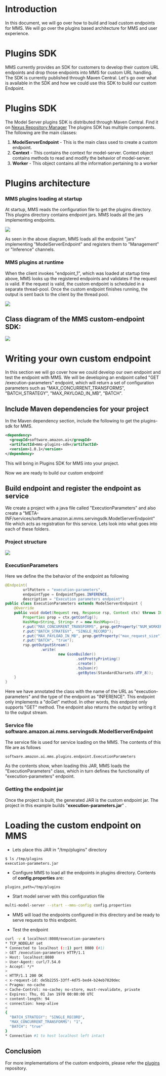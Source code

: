 # Introduction 
In this document, we will go over how to build and load custom endpoints for MMS. We will go over the plugins based
architecture for MMS and user experience.

# Plugins SDK
MMS currently provides an SDK for customers to develop their custom URL endpoints and drop those endpoints into
MMS for custom URL handling. The SDK is currently published through Maven Central. Let's go over what is 
available in the SDK and how we could use this SDK to build our custom Endpoint.

# Plugins SDK
The Model Server plugins SDK is distributed through Maven Central. 
Find it on [Nexus Repository Manager](https://oss.sonatype.org/#nexus-search;quick~software.amazon.ai)
The plugins SDK has multiple components. The following are the main classes:
1. **ModelServerEndpoint** - This is the main class used to create a custom endpoint.
2. **Context** - This contains the context for model-server. Context object contains methods to read and modify the 
behavior of model-server.
3. **Worker** - This object contains all the information pertaining to a worker

# Plugins architecture
### MMS plugins loading at startup
At startup, MMS reads the configuration file to get the plugins directory. This plugins directory
contains endpoint jars. MMS loads all the jars implementing endpoints.

![](images/mms_plugins_startup.jpg)

As seen in the above diagram, MMS loads all the endpoint "jars" implementing "ModelServerEndpoint"
and registers them to "Management" or "Inference" channels. 

### MMS plugins at runtime
When the client invokes "endpoint_1", which was loaded at startup time above, MMS looks up the registered
endpoints and validates if the request is valid. If the request is valid, the custom endpoint
is scheduled in a separate thread-pool. Once the custom endpoint finishes running, the output
is sent back to the client by the thread pool.

![](images/mms_plugins_runtime.jpg)

## Class diagram of the MMS custom-endpoint SDK:
![](images/plugins_sdk_class_diagram.png)

# Writing your own custom endpoint
In this section we will go cover how we could develop our own endpoint and test the endpoint with MMS.
We will be developing an endpoint called "GET /execution-parameters" endpoint, which will return a set of 
configuration parameters such as "MAX_CONCURRENT_TRANSFORMS", "BATCH_STRATEGY", "MAX_PAYLOAD_IN_MB",
"BATCH".

## Include Maven dependencies for your project

In the Maven dependency section, include the following to get the plugins-sdk for MMS.

```xml
<dependency>
  <groupId>software.amazon.ai</groupId>
  <artifactId>mms-plugins-sdk</artifactId>
  <version>1.0.1</version>
</dependency>
```

This will bring in Plugins SDK for MMS into your project.

Now we are ready to build our custom endpoint!

## Build endpoint and register the endpoint as service
We create a project with a java file called "ExecutionParameters" and also 
create a "META-INF/services/software.amazon.ai.mms.servingsdk.ModelServerEndpoint" file which acts as registration 
for this service. Lets look into what goes into each of these folders.

### Project structure
![](images/project_structure.png)

### ExecutionParameters 

Here we define the the behavior of the endpoint as following
```java
@Endpoint(
        urlPattern = "execution-parameters",
        endpointType = EndpointTypes.INFERENCE,
        description = "Execution parameters endpoint")
public class ExecutionParameters extends ModelServerEndpoint {
    @Override
    public void doGet(Request req, Response rsp, Context ctx) throws IOException {
        Properties prop = ctx.getConfig();
        HashMap<String, String> r = new HashMap<>();
        r.put("MAX_CONCURRENT_TRANSFORMS", prop.getProperty("NUM_WORKERS", "1"));
        r.put("BATCH_STRATEGY", "SINGLE_RECORD");
        r.put("MAX_PAYLOAD_IN_MB", prop.getProperty("max_request_size"));
        r.put("BATCH", "true");
        rsp.getOutputStream()
                .write(
                        new GsonBuilder()
                                .setPrettyPrinting()
                                .create()
                                .toJson(r)
                                .getBytes(StandardCharsets.UTF_8));
    }
}
```

Here we have annotated the class with the name of the URL as "execution-parameters" and the type of the 
endpoint as "INFERENCE". This endpoint only implements a "doGet" method. In other words, this endpoint only
supports "GET" method. The endpoint also returns the output by writing it to the output stream. 

### Service file software.amazon.ai.mms.servingsdk.ModelServerEndpoint
The service file is used for service loading on the MMS. The contents of this file are as follows

```text
software.amazon.ai.mms.plugins.endpoint.ExecutionParameters
``` 
  
As the contents show, when loading this JAR, MMS loads the "ExecutionParameters" class, which in turn defines
the functionality of "execution-parameters" endpoint.


### Getting the endpoint jar
Once the project is built, the generated JAR is the custom endpoint jar. The project in this example builds
"**execution-parameters.jar**" . 

# Loading the custom endpoint on MMS
* Lets place this JAR in "/tmp/plugins" directory
```bash
$ ls /tmp/plugins
execution-parameters.jar
```  
* Configure MMS to load all the endpoints in plugins directory.
Contents of **config.properties** are:
```properties
plugins_path=/tmp/plugins
```
* Start model server with this configuration file
```bash
multi-model-server --start --mms-config config.properties
```
* MMS will load the endpoints configured in this directory and be ready to serve requests to this endpoint.

* Test the endpoint
```bash
curl -v 4 localhost:8080/execution-parameters
* TCP_NODELAY set
* Connected to localhost (::1) port 8080 (#1)
> GET /execution-parameters HTTP/1.1
> Host: localhost:8080
> User-Agent: curl/7.54.0
> Accept: */*
>
< HTTP/1.1 200 OK
< x-request-id: de5b2255-33ff-4d75-bed4-b24eb7820dec
< Pragma: no-cache
< Cache-Control: no-cache; no-store, must-revalidate, private
< Expires: Thu, 01 Jan 1970 00:00:00 UTC
< content-length: 94
< connection: keep-alive
<
{
  "BATCH_STRATEGY": "SINGLE_RECORD",
  "MAX_CONCURRENT_TRANSFORMS": "1",
  "BATCH": "true"
}
* Connection #1 to host localhost left intact
```

## Conclusion

For more implementations of the custom endpoints, please refer the [plugins](../plugins) repository. 